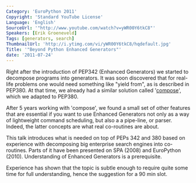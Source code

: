 ```yaml
---
Category: 'EuroPython 2011'
Copyright: 'Standard YouTube License'
Language: 'English'
SourceUrl: '"http://www.youtube.com/watch?v=yWR00Y6tkC8"'
Speakers: [Erik Groeneveld]
Tags: [generators, search]
ThumbnailUrl: 'http://i.ytimg.com/vi/yWR00Y6tkC8/hqdefault.jpg'
Title: '"Beyond Python Enhanced Generators"'
date: '2011-07-24'
---
```

Right after the introduction of PEP342 (Enhanced Generators) we started to
decompose programs into generators. It was soon discovered that for real-life
problems one would need something like "yield from", as is described in
PEP380. At that time, we already had a similar solution called
'[compose](http://weightless.io/compose)', which we adapted to PEP380.

After 5 years working with 'compose', we found a small set of other features
that are essential if you want to use Enhanced Generators not only as a way of
lightweight command scheduling, but also a a pipe-line, or parser. Indeed, the
latter concepts are what real co-routines are about.

This talk introduces what is needed on top of PEPs 342 and 380 based on
experience with decomposing big enterprise search engines into co-routines.
Parts of it have been presented on SPA (2008) and EuroPython (2010).
Understanding of Enhanced Generators is a prerequisite.

Experience has shown that the topic is subtle enough to require quite some
time for full understanding, hence the suggestion for a 90 min slot.

